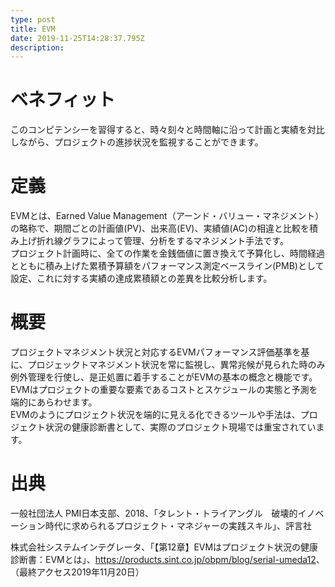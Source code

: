 ```yaml
---
type: post
title: EVM
date: 2019-11-25T14:28:37.795Z
description:
---
```

# ベネフィット

このコンピテンシーを習得すると、時々刻々と時間軸に沿って計画と実績を対比しながら、プロジェクトの進捗状況を監視することができます。

# 定義

EVMとは、Earned Value Management（アーンド・バリュー・マネジメント）の略称で、期間ごとの計画値(PV)、出来高(EV)、実績値(AC)の相違と比較を積み上げ折れ線グラフによって管理、分析をするマネジメント手法です。\
プロジェクト計画時に、全ての作業を金銭価値に置き換えて予算化し、時間経過とともに積み上げた累積予算額をパフォーマンス測定ベースライン(PMB)として設定、これに対する実績の達成累積額との差異を比較分析します。

# 概要

プロジェクトマネジメント状況と対応するEVMパフォーマンス評価基準を基に、プロジェックトマネジメント状況を常に監視し、異常兆候が見られた時のみ例外管理を行使し、是正処置に着手することがEVMの基本の概念と機能です。\
EVMはプロジェクトの重要な要素であるコストとスケジュールの実態と予測を端的にあらわせます。\
EVMのようにプロジェクト状況を端的に見える化できるツールや手法は、プロジェクト状況の健康診断書として、実際のプロジェクト現場では重宝されています。

# 出典

一般社団法人 PMI日本支部、2018、「タレント・トライアングル　破壊的イノベーション時代に求められるプロジェクト・マネジャーの実践スキル」、評言社

株式会社システムインテグレータ、「【第12章】EVMはプロジェクト状況の健康診断書：EVMとは」、<https://products.sint.co.jp/obpm/blog/serial-umeda12>、（最終アクセス2019年11月20日）
